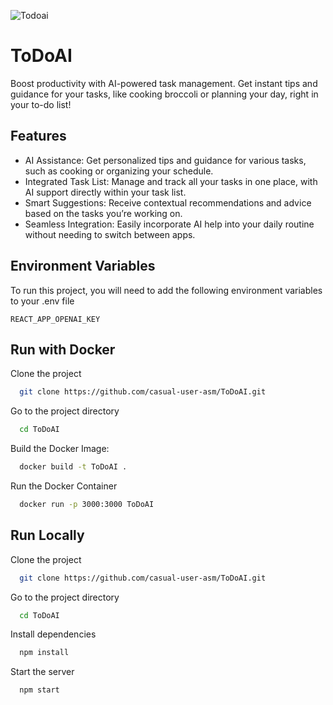 
![Todoai](https://github.com/user-attachments/assets/6e6f3d4b-cb22-4395-85b2-1cbc36d8104b)


# ToDoAI

Boost productivity with AI-powered task management. Get instant tips and guidance for your tasks, like cooking broccoli or planning your day, right in your to-do list!


## Features

- AI Assistance: Get personalized tips and guidance for various tasks, such as cooking or organizing your schedule.
- Integrated Task List: Manage and track all your tasks in one place, with AI support directly within your task list.
- Smart Suggestions: Receive contextual recommendations and advice based on the tasks you’re working on.
- Seamless Integration: Easily incorporate AI help into your daily routine without needing to switch between apps.


## Environment Variables

To run this project, you will need to add the following environment variables to your .env file

`REACT_APP_OPENAI_KEY`


## Run with Docker

Clone the project

```bash
  git clone https://github.com/casual-user-asm/ToDoAI.git
```

Go to the project directory

```bash
  cd ToDoAI
```

Build the Docker Image:

```bash
  docker build -t ToDoAI .

```

Run the Docker Container

```bash
  docker run -p 3000:3000 ToDoAI

```

## Run Locally

Clone the project

```bash
  git clone https://github.com/casual-user-asm/ToDoAI.git
```

Go to the project directory

```bash
  cd ToDoAI
```

Install dependencies

```bash
  npm install
```

Start the server

```bash
  npm start
```

